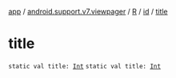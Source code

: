 [app](../../../index.md) / [android.support.v7.viewpager](../../index.md) / [R](../index.md) / [id](index.md) / [title](./title.md)

# title

`static val title: `[`Int`](https://kotlinlang.org/api/latest/jvm/stdlib/kotlin/-int/index.html)
`static val title: `[`Int`](https://kotlinlang.org/api/latest/jvm/stdlib/kotlin/-int/index.html)
